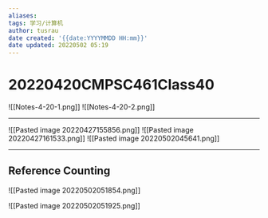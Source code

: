 ```yaml
---
aliases: 
tags: 学习/计算机
author: tusrau
date created: '{{date:YYYYMMDD HH:mm}}'
date updated: 20220502 05:19
---
```


# 20220420CMPSC461Class40

![[Notes-4-20-1.png]]
![[Notes-4-20-2.png]]

----
![[Pasted image 20220427155856.png]]
![[Pasted image 20220427161533.png]]
![[Pasted image 20220502045641.png]]

---

## Reference Counting

![[Pasted image 20220502051854.png]]

![[Pasted image 20220502051925.png]]

